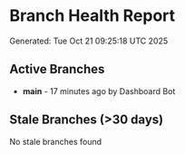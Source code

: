 # Branch Health Report
Generated: Tue Oct 21 09:25:18 UTC 2025

## Active Branches
- **main** - 17 minutes ago by Dashboard Bot

## Stale Branches (>30 days)
No stale branches found
